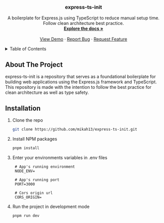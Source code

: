 
<!-- Improved compatibility of back to top link: See: https://github.com/othneildrew/Best-README-Template/pull/73 -->
<a name="readme-top"></a>
<!--
*** Thanks for checking out the Best-README-Template. If you have a suggestion
*** that would make this better, please fork the repo and create a pull request
*** or simply open an issue with the tag "enhancement".
*** Don't forget to give the project a star!
*** Thanks again! Now go create something AMAZING! :D
-->






<!-- PROJECT LOGO -->
<br />
<div align="center">


<h3 align="center">express-ts-init</h3>

  <p align="center">
    A boilerplate for Express.js using TypeScript to reduce manual setup time. Follow clean architecture best practice.
    <br />
    <a href="https://github.com/mikah13/express-ts-init"><strong>Explore the docs »</strong></a>
    <br />
    <br />
    <a href="https://github.com/mikah13/express-ts-init">View Demo</a>
    ·
    <a href="https://github.com/mikah13/express-ts-init/issues">Report Bug</a>
    ·
    <a href="https://github.com/mikah13/express-ts-init/issues">Request Feature</a>
  </p>
</div>


<!-- TABLE OF CONTENTS -->
<details>
  <summary>Table of Contents</summary>
  <ol>
    <li>
      <a href="#about-the-project">About The Project</a>
    </li>
    <li>
      <a href="#getting-started">Getting Started</a>
    </li>
 
  </ol>
</details>

<!-- ABOUT THE PROJECT -->
## About The Project

express-ts-init is a repository that serves as a foundational boilerplate for building web applications using the Express.js framework and TypeScript. This repository is made with the intention to follow the best practice for clean architecture as well as type safety.




## Installation

1. Clone the repo
   ```sh
   git clone https://github.com/mikah13/express-ts-init.git
   ```
2. Install NPM packages
   ```sh
   pnpm install
   ```
3. Enter your environments variables in .env files 
   ```
    # App's running environment
    NODE_ENV=

    # App's running port
    PORT=3000

    # Cors origin url
    CORS_ORIGIN=
   ```

4. Run the project in development mode
    ```sh
    pnpm run dev
    ```
